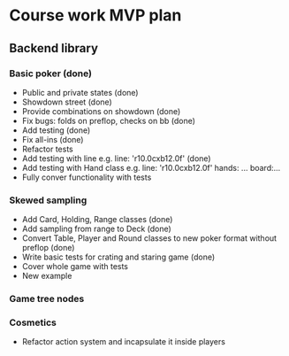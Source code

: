 # Course work MVP plan
## Backend library

### Basic poker (done)
- Public and private states (done)
- Showdown street (done)
- Provide combinations on showdown (done)
- Fix bugs: folds on preflop, checks on bb (done)
- Add testing (done)
- Fix all-ins (done)
- Refactor tests
- Add testing with line e.g. line: 'r10.0cxb12.0f' (done)
- Add testing with Hand class e.g. line: 'r10.0cxb12.0f' hands: ... board:...
- Fully conver functionality with tests

### Skewed sampling
- Add Card, Holding, Range classes (done)
- Add sampling from range to Deck (done)
- Convert Table, Player and Round classes to new poker format without preflop (done)
- Write basic tests for crating and staring game (done)
- Cover whole game with tests
- New example

### Game tree nodes

### Cosmetics
- Refactor action system and incapsulate it inside players


